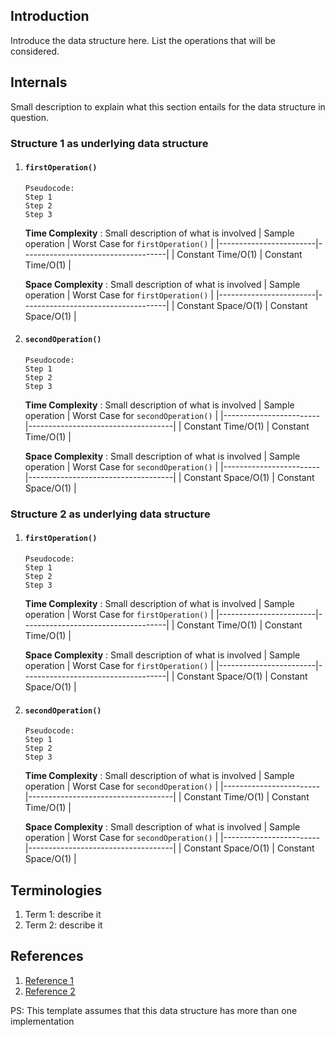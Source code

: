 ## Introduction
Introduce the data structure here. List the operations that will be considered.

## Internals
Small description to explain what this section entails for the data structure in question.

### Structure 1 as underlying data structure

1. #### `firstOperation()`
    ```
    Pseudocode:
    Step 1
    Step 2
    Step 3
    ```

    **Time Complexity** : Small description of what is involved
    | Sample operation       | Worst Case for `firstOperation()`  |
    |------------------------|------------------------------------|
    | Constant Time/O(1)     | Constant Time/O(1)                 |

    **Space Complexity** : Small description of what is involved
    | Sample operation       | Worst Case for `firstOperation()`  |
    |------------------------|------------------------------------|
    | Constant Space/O(1)    | Constant Space/O(1)                |

2. #### `secondOperation()`
    ```
    Pseudocode:
    Step 1
    Step 2
    Step 3
    ```

    **Time Complexity** : Small description of what is involved
    | Sample operation       | Worst Case for `secondOperation()` |
    |------------------------|------------------------------------|
    | Constant Time/O(1)     | Constant Time/O(1)                 |

    **Space Complexity** : Small description of what is involved
    | Sample operation       | Worst Case for `secondOperation()` |
    |------------------------|------------------------------------|
    | Constant Space/O(1)    | Constant Space/O(1)                |

### Structure 2 as underlying data structure

1. #### `firstOperation()`
    ```
    Pseudocode:
    Step 1
    Step 2
    Step 3
    ```

    **Time Complexity** : Small description of what is involved
    | Sample operation       | Worst Case for `firstOperation()`  |
    |------------------------|------------------------------------|
    | Constant Time/O(1)     | Constant Time/O(1)                 |

    **Space Complexity** : Small description of what is involved
    | Sample operation       | Worst Case for `firstOperation()`  |
    |------------------------|------------------------------------|
    | Constant Space/O(1)     | Constant Space/O(1)               |

2. #### `secondOperation()`
    ```
    Pseudocode:
    Step 1
    Step 2
    Step 3
    ```

    **Time Complexity** : Small description of what is involved
    | Sample operation       | Worst Case for `secondOperation()` |
    |------------------------|------------------------------------|
    | Constant Time/O(1)     | Constant Time/O(1)                 |

    **Space Complexity** : Small description of what is involved
    | Sample operation       | Worst Case for `secondOperation()` |
    |------------------------|------------------------------------|
    | Constant Space/O(1)    | Constant Space/O(1)                |

## Terminologies
1. Term 1: describe it
2. Term 2: describe it

## References
1. [Reference 1](link-to-reference)
2. [Reference 2](link-to-reference)

PS: This template assumes that this data structure has more than one implementation